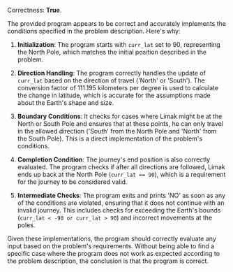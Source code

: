 Correctness: **True**.

The provided program appears to be correct and accurately implements the conditions specified in the problem description. Here's why:

1. **Initialization**: The program starts with `curr_lat` set to 90, representing the North Pole, which matches the initial position described in the problem.

2. **Direction Handling**: The program correctly handles the update of `curr_lat` based on the direction of travel ('North' or 'South'). The conversion factor of 111.195 kilometers per degree is used to calculate the change in latitude, which is accurate for the assumptions made about the Earth's shape and size.

3. **Boundary Conditions**: It checks for cases where Limak might be at the North or South Pole and ensures that at these points, he can only travel in the allowed direction ('South' from the North Pole and 'North' from the South Pole). This is a direct implementation of the problem's conditions.

4. **Completion Condition**: The journey's end position is also correctly evaluated. The program checks if after all directions are followed, Limak ends up back at the North Pole (`curr_lat == 90`), which is a requirement for the journey to be considered valid.

5. **Intermediate Checks**: The program exits and prints 'NO' as soon as any of the conditions are violated, ensuring that it does not continue with an invalid journey. This includes checks for exceeding the Earth's bounds (`curr_lat < -90 or curr_lat > 90`) and incorrect movements at the poles.

Given these implementations, the program should correctly evaluate any input based on the problem's requirements. Without being able to find a specific case where the program does not work as expected according to the problem description, the conclusion is that the program is correct.